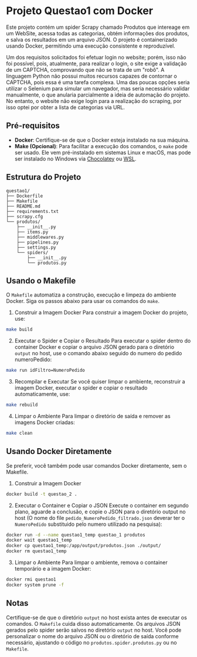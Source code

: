 # Projeto Questao1 com Docker

Este projeto contém um spider Scrapy chamado Produtos que intereage em um WebSite, acessa todas as categorias, obtém informações dos produtos, e salva os resultados em um arquivo JSON. O projeto é containerizado usando Docker, permitindo uma execução consistente e reproduzível.

Um dos requisitos solicitados foi efetuar login no website; porém, isso não foi possível, pois, atualmente, para realizar o login, o site exige a validação de um CAPTCHA, comprovando que não se trata de um "robô". A linguagem Python não possui muitos recursos capazes de contornar o CAPTCHA, pois essa é uma tarefa complexa. Uma das poucas opções seria utilizar o Selenium para simular um navegador, mas seria necessário validar manualmente, o que anularia parcialmente a ideia de automação do projeto. No entanto, o website não exige login para a realização do scraping, por isso optei por obter a lista de categorias via URL.

## Pré-requisitos

- **Docker**: Certifique-se de que o Docker esteja instalado na sua máquina.
- **Make (Opcional)**: Para facilitar a execução dos comandos, o `make` pode ser usado. Ele vem pré-instalado em sistemas Linux e macOS, mas pode ser instalado no Windows via [Chocolatey](https://chocolatey.org/install) ou [WSL](https://docs.microsoft.com/pt-br/windows/wsl/install).

## Estrutura do Projeto

```plaintext
questao1/
├── Dockerfile
├── Makefile
├── README.md
├── requirements.txt
├── scrapy.cfg
└── produtos/
    ├── __init__.py
    ├── items.py
    ├── middlewares.py
    ├── pipelines.py
    ├── settings.py
    └── spiders/
        ├── __init__.py
        └── produtos.py

```
## Usando o Makefile
O `Makefile` automatiza a construção, execução e limpeza do ambiente Docker. Siga os passos abaixo para usar os comandos do `make`.

1. Construir a Imagem Docker
Para construir a imagem Docker do projeto, use:

```bash
make build
```

2. Executar o Spider e Copiar o Resultado
Para executar o spider dentro do container Docker e copiar o arquivo JSON gerado para o diretório `output` no host, use o comando abaixo seguido do numero do pedido numeroPedido:

```bash
make run idFiltro=NumeroPedido
```

3. Recompilar e Executar
Se você quiser limpar o ambiente, reconstruir a imagem Docker, executar o spider e copiar o resultado automaticamente, use:

```bash
make rebuild
```

4. Limpar o Ambiente
Para limpar o diretório de saída e remover as imagens Docker criadas:

```bash
make clean
```

## Usando Docker Diretamente
Se preferir, você também pode usar comandos Docker diretamente, sem o Makefile.

1. Construir a Imagem Docker

```bash
docker build -t questao_2 .
```

2. Executar o Container e Copiar o JSON
Execute o container em segundo plano, aguarde a conclusão, e copie o JSON para o diretório output no host (O nome do file `pedido_NumeroPedido_filtrado.json` deverar ter o `NumeroPedido` substituido pelo numero utilizado na pesquisa):

```bash
docker run -d --name questao1_temp questao_1 produtos
docker wait questao1_temp
docker cp questao1_temp:/app/output/produtos.json ./output/
docker rm questao1_temp
```

3. Limpar o Ambiente
Para limpar o ambiente, remova o container temporário e a imagem Docker:

```bash
docker rmi questao1
docker system prune -f
```

## Notas
Certifique-se de que o diretório `output` no host exista antes de executar os comandos. O `Makefile` cuida disso automaticamente.
Os arquivos JSON gerados pelo spider serão salvos no diretório `output` no host.
Você pode personalizar o nome do arquivo JSON ou o diretório de saída conforme necessário, ajustando o código no `produtos.spider.produtos.py` ou no `Makefile`.